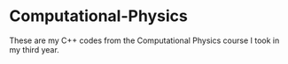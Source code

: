 # Computational-Physics
These are my C++ codes from the Computational Physics course I took in my third year.
